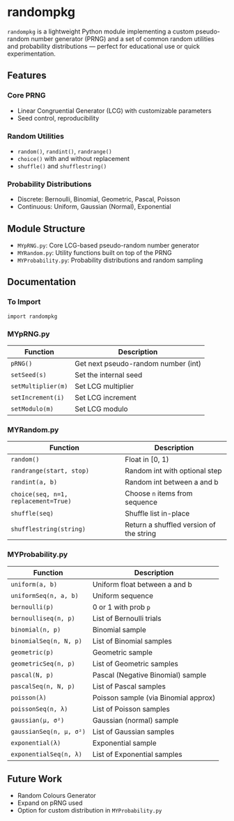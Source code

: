 # randompkg

`randompkg` is a lightweight Python module implementing a custom pseudo-random number generator (PRNG) and a set of common random utilities and probability distributions — perfect for educational use or quick experimentation.

## Features

### Core PRNG
- Linear Congruential Generator (LCG) with customizable parameters
- Seed control, reproducibility

### Random Utilities
- `random()`, `randint()`, `randrange()`
- `choice()` with and without replacement
- `shuffle()` and `shufflestring()`

### Probability Distributions
- Discrete: Bernoulli, Binomial, Geometric, Pascal, Poisson
- Continuous: Uniform, Gaussian (Normal), Exponential

## Module Structure

- `MYpRNG.py`: Core LCG-based pseudo-random number generator
- `MYRandom.py`: Utility functions built on top of the PRNG
- `MYProbability.py`: Probability distributions and random sampling

## Documentation

### To Import
`import randompkg`

### MYpRNG.py

| Function           | Description                         |
| ------------------ | ----------------------------------- |
| `pRNG()`           | Get next pseudo-random number (int) |
| `setSeed(s)`       | Set the internal seed               |
| `setMultiplier(m)` | Set LCG multiplier                  |
| `setIncrement(i)`  | Set LCG increment                   |
| `setModulo(m)`     | Set LCG modulo                      |

### MYRandom.py

| Function                             | Description                             |
| ------------------------------------ | --------------------------------------- |
| `random()`                           | Float in \[0, 1)                        |
| `randrange(start, stop)`             | Random int with optional step           |
| `randint(a, b)`                      | Random int between a and b              |
| `choice(seq, n=1, replacement=True)` | Choose `n` items from sequence          |
| `shuffle(seq)`                       | Shuffle list in-place                   |
| `shufflestring(string)`              | Return a shuffled version of the string |

### MYProbability.py

| Function                | Description                          |
| ----------------------- | ------------------------------------ |
| `uniform(a, b)`         | Uniform float between a and b        |
| `uniformSeq(n, a, b)`   | Uniform sequence                     |
| `bernoulli(p)`          | 0 or 1 with prob `p`                 |
| `bernoulliseq(n, p)`    | List of Bernoulli trials             |
| `binomial(n, p)`        | Binomial sample                      |
| `binomialSeq(n, N, p)`  | List of Binomial samples             |
| `geometric(p)`          | Geometric sample                     |
| `geometricSeq(n, p)`    | List of Geometric samples            |
| `pascal(N, p)`          | Pascal (Negative Binomial) sample    |
| `pascalSeq(n, N, p)`    | List of Pascal samples               |
| `poisson(λ)`            | Poisson sample (via Binomial approx) |
| `poissonSeq(n, λ)`      | List of Poisson samples              |
| `gaussian(μ, σ²)`       | Gaussian (normal) sample             |
| `gaussianSeq(n, μ, σ²)` | List of Gaussian samples             |
| `exponential(λ)`        | Exponential sample                   |
| `exponentialSeq(n, λ)`  | List of Exponential samples          |

## Future Work

- Random Colours Generator 
- Expand on pRNG used 
- Option for custom distribution in `MYProbability.py`
